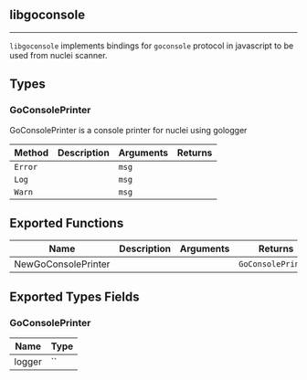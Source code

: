 ## libgoconsole 
---


`libgoconsole` implements bindings for `goconsole` protocol in javascript
to be used from nuclei scanner.



## Types

### GoConsolePrinter

 GoConsolePrinter is a console printer for nuclei using gologger

| Method | Description | Arguments | Returns |
|--------|-------------|-----------|---------|
| `Error` |   | `msg` |  |
| `Log` |   | `msg` |  |
| `Warn` |   | `msg` |  |


## Exported Functions

| Name | Description | Arguments | Returns |
|--------|-------------|-----------|---------|
NewGoConsolePrinter |   |  | `GoConsolePrinter` |


## Exported Types Fields
### GoConsolePrinter

| Name | Type | 
|--------|-------------|
| logger | `` |




